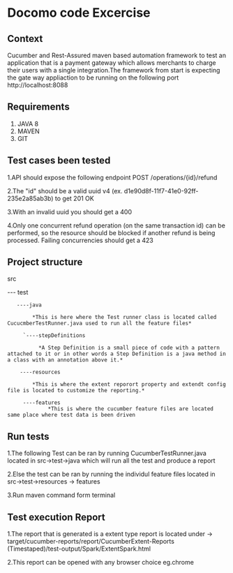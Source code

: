 # Docomo code Excercise
## Context
Cucumber and Rest-Assured maven based automation framework to test an application that is a payment gateway which allows merchants to charge their users with a single integration.The framework from start is expecting the gate way appliaction to be running on the following port http://localhost:8088

## Requirements
1. JAVA 8
2. MAVEN
3. GIT

## Test cases been tested
1.API should expose the following endpoint POST /operations/{id}/refund

2.The "id" should be a valid uuid v4 (ex. d1e90d8f-11f7-41e0-92ff-235e2a85ab3b) to get 201 OK

3.With an invalid uuid you should get a 400

4.Only one concurrent refund operation (on the same transaction id) can be performed, so the resource should be blocked if another refund is being processed. Failing concurrencies should get a 423

## Project structure

src

--- test

       ----java
       
            *This is here where the Test runner class is located called CucucmberTestRunner.java used to run all the feature files*
            
         `----stepDefinitions
         
              *A Step Definition is a small piece of code with a pattern attached to it or in other words a Step Definition is a java method in a class with an annotation above it.*  
              
        ----resources
        
            *This is where the extent reporort property and extendt config file is located to customize the reporting.*
        
         ----features
                 *This is where the cucumber feature files are located same place where test data is been driven

## Run tests
1.The following Test can be ran by running CucumberTestRunner.java located in src->test->java which will run all the test and produce a report

2.Else the test can be ran by running the individul feature files located in src->test->resources -> features

3.Run maven command form terminal 

## Test execution Report

1.The report that is generated is a extent type report is located under -> target/cucumber-reports/report/CucumberExtent-Reports (Timestaped)/test-output/Spark/ExtentSpark.html

2.This report can be opened with any browser choice eg.chrome

